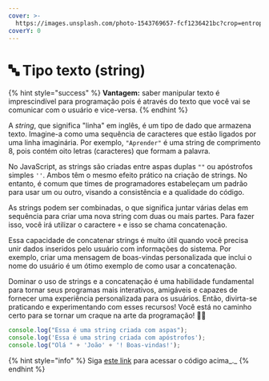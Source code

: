 ```yaml
---
cover: >-
  https://images.unsplash.com/photo-1543769657-fcf1236421bc?crop=entropy&cs=srgb&fm=jpg&ixid=M3wxOTcwMjR8MHwxfHNlYXJjaHwxfHx0ZXh0fGVufDB8fHx8MTY4OTAwMjg1OHww&ixlib=rb-4.0.3&q=85
coverY: 0
---
```


# 🔤 Tipo texto (string)

{% hint style="success" %}
**Vantagem:** saber manipular texto é imprescindível para programação pois é através do texto que você vai se comunicar com o usuário e vice-versa.
{% endhint %}

A _string_, que significa "linha" em inglês, é um tipo de dado que armazena texto. Imagine-a como uma sequência de caracteres que estão ligados por uma linha imaginária. Por exemplo, `"Aprender"` é uma string de comprimento 8, pois contém oito letras (caracteres) que formam a palavra.

No JavaScript, as strings são criadas entre aspas duplas `""` ou apóstrofos simples `''`. Ambos têm o mesmo efeito prático na criação de strings. No entanto, é comum que times de programadores estabeleçam um padrão para usar um ou outro, visando a consistência e a qualidade do código.

As strings podem ser combinadas, o que significa juntar várias delas em sequência para criar uma nova string com duas ou mais partes. Para fazer isso, você irá utilizar o caractere `+` e isso se chama concatenação.

Essa capacidade de concatenar strings é muito útil quando você precisa unir dados inseridos pelo usuário com informações do sistema. Por exemplo, criar uma mensagem de boas-vindas personalizada que inclui o nome do usuário é um ótimo exemplo de como usar a concatenação.

Dominar o uso de strings e a concatenação é uma habilidade fundamental para tornar seus programas mais interativos, amigáveis e capazes de fornecer uma experiência personalizada para os usuários. Então, divirta-se praticando e experimentando com esses recursos! Você está no caminho certo para se tornar um craque na arte da programação! 🚀😄

```javascript
console.log("Essa é uma string criada com aspas");
console.log('Essa é uma string criada com apóstrofos');
console.log("Olá " + 'João' + '! Boas-vindas!');
```

{% hint style="info" %}
Siga [este link](https://coolfee.github.io/#%7B%22autorun%22%3A%221%22%2C%22code%22%3A%22console.log\(%5C%22Essa%20%C3%A9%20uma%20string%20criada%20com%20aspas%5C%22\)%3B%5Cnconsole.log\('Essa%20%C3%A9%20uma%20string%20criada%20com%20ap%C3%B3strofos'\)%3B%5Cnconsole.log\(%5C%22Ol%C3%A1%20%5C%22%20%2B%20'Jo%C3%A3o'%20%2B%20'!%20Boas-vindas!'\)%3B%22%2C%22tests%22%3A%22%3B%22%7D) para acessar o código acima_._
{% endhint %}
